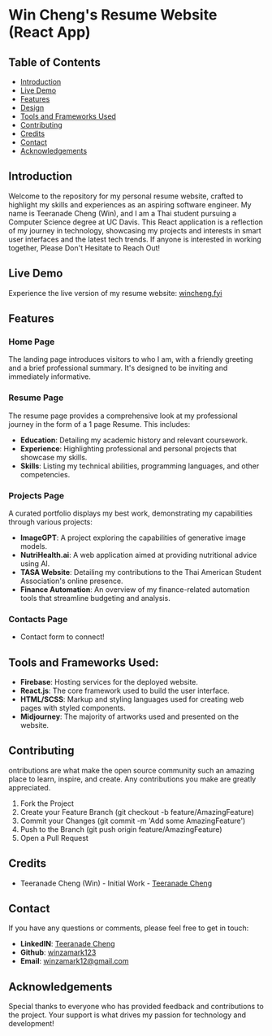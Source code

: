 # Win Cheng's Resume Website (React App) 

## Table of Contents
- [Introduction](#introduction)
- [Live Demo](#live-demo)
- [Features](#features)
- [Design](#design)
- [Tools and Frameworks Used](#tools-and-frameworks-used)
- [Contributing](#contributing)
- [Credits](#credits)
- [Contact](#contact)
- [Acknowledgements](#acknowledgements)


## Introduction
Welcome to the repository for my personal resume website, crafted to highlight my skills and experiences as an aspiring software engineer. My name is Teeranade Cheng (Win), and I am a Thai student pursuing a Computer Science degree at UC Davis. This React application is a reflection of my journey in technology, showcasing my projects and interests in smart user interfaces and the latest tech trends. If anyone is interested in working together, Please Don't Hesitate to Reach Out!

## Live Demo 
Experience the live version of my resume website: <a href="https://wincheng.fyi/" target = "_blank"> wincheng.fyi </a>

## Features

### Home Page
The landing page introduces visitors to who I am, with a friendly greeting and a brief professional summary. It's designed to be inviting and immediately informative.


### Resume Page
The resume page provides a comprehensive look at my professional journey in the form of a 1 page Resume. This includes:

- **Education**: Detailing my academic history and relevant coursework.
- **Experience**: Highlighting professional and personal projects that showcase my skills.
- **Skills**: Listing my technical abilities, programming languages, and other competencies.


### Projects Page
A curated portfolio displays my best work, demonstrating my capabilities through various projects:

- **ImageGPT**: A project exploring the capabilities of generative image models.
- **NutriHealth.ai**: A web application aimed at providing nutritional advice using AI.
- **TASA Website**: Detailing my contributions to the Thai American Student Association's online presence.
- **Finance Automation**: An overview of my finance-related automation tools that streamline budgeting and analysis.

### Contacts Page
- Contact form to connect!

## Tools and Frameworks Used:
- **Firebase**: Hosting services for the deployed website.
- **React.js**: The core framework used to build the user interface.
- **HTML/SCSS**: Markup and styling languages used for creating web pages with styled components.
- **Midjourney**: The majority of artworks used and presented on the website. 

## Contributing
ontributions are what make the open source community such an amazing place to learn, inspire, and create. Any contributions you make are greatly appreciated.

1. Fork the Project
2. Create your Feature Branch (git checkout -b feature/AmazingFeature)
3. Commit your Changes (git commit -m 'Add some AmazingFeature')
4. Push to the Branch (git push origin feature/AmazingFeature)
5. Open a Pull Request

## Credits
- Teeranade Cheng (Win) - Initial Work - [Teeranade Cheng](#contact)

## Contact
If you have any questions or comments, please feel free to get in touch:
- **LinkedIN**: <a href="https://www.linkedin.com/in/teeranade-cheng/" target = "_blank"> Teeranade Cheng </a>
- **Github**: <a href="https://github.com/winzamark123/" target = "_blank">winzamark123 </a>
- **Email**: winzamark12@gmail.com

## Acknowledgements
Special thanks to everyone who has provided feedback and contributions to the project. Your support is what drives my passion for technology and development!


 

